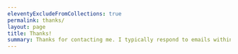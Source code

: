 ```yaml
---
eleventyExcludeFromCollections: true
permalink: thanks/
layout: page
title: Thanks!
summary: Thanks for contacting me. I typically respond to emails within a couple of days.
---
```

